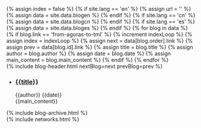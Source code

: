 <div class="main-wrapper" id="page-blog">
    <div class="hidden">
        {% assign index = false %}
        {% if site.lang == 'en' %}
             {% assign url = '' %}
             {% assign data = site.data.blogen %}
        {% endif %}
        {% if site.lang == 'cn' %}
             {% assign data = site.data.blogcn %}
        {% endif %}
        {% if site.lang == 'es' %}
            {% assign data = site.data.bloges %}
        {% endif %}
        {% for blog in data %}
            {% if blog.link == 'from-agoras-to-tml' %}
                {% increment indexLoop %}
                {% assign index = indexLoop %}
                 {% assign next = data[blog.order].link %}
                {% assign prev = data[blog.id].link %}
                {% assign title = blog.title %}
                {% assign author = blog.author %}
                {% assign date = blog.date %}
                {% assign main_content = blog.main_content %}
            {% endif %}
        {% endfor %}
    </div>  
    <div id="roadmap">
        <div class="dont-skew-wrap">
            <div class="dont-skew width-100">
                <div class="content container blog">
                    {% include blog-header.html nextBlog=next prevBlog=prev %}
                    <div class="row">
                        <div class="col-md-9">
                            <ul class="list-blog">
                                <li>
                                    <h3><a href="#">{{title}}</a></h3>
                                    <span class="author">{{author}}</span>
                                    <span class="dot"></span>
                                    <span class="date">{{date}}</span>
                                    <div class="blog-content">{{main_content}}</div>
                                </li>
                            </ul>
                        </div>
                        <div class="col-md-3">
                            {% include blog-archive.html %}
                        </div>
                    </div>
                </div>
            </div>
        </div>
     </div>
    {% include networks.html %}
</div>